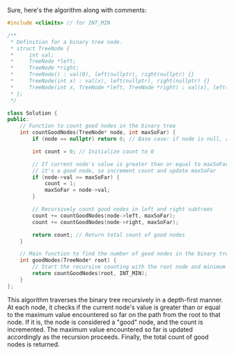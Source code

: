 Sure, here's the algorithm along with comments:

```cpp
#include <climits> // for INT_MIN

/**
 * Definition for a binary tree node.
 * struct TreeNode {
 *     int val;
 *     TreeNode *left;
 *     TreeNode *right;
 *     TreeNode() : val(0), left(nullptr), right(nullptr) {}
 *     TreeNode(int x) : val(x), left(nullptr), right(nullptr) {}
 *     TreeNode(int x, TreeNode *left, TreeNode *right) : val(x), left(left), right(right) {}
 * };
 */

class Solution {
public:
    // Function to count good nodes in the binary tree
    int countGoodNodes(TreeNode* node, int maxSoFar) {
        if (node == nullptr) return 0; // Base case: if node is null, return 0

        int count = 0; // Initialize count to 0

        // If current node's value is greater than or equal to maxSoFar,
        // it's a good node, so increment count and update maxSoFar
        if (node->val >= maxSoFar) {
            count = 1;
            maxSoFar = node->val;
        }

        // Recursively count good nodes in left and right subtrees
        count += countGoodNodes(node->left, maxSoFar);
        count += countGoodNodes(node->right, maxSoFar);

        return count; // Return total count of good nodes
    }

    // Main function to find the number of good nodes in the binary tree
    int goodNodes(TreeNode* root) {
        // Start the recursive counting with the root node and minimum value
        return countGoodNodes(root, INT_MIN);
    }
};
```

This algorithm traverses the binary tree recursively in a depth-first manner. At each node, it checks if the current node's value is greater than or equal to the maximum value encountered so far on the path from the root to that node. If it is, the node is considered a "good" node, and the count is incremented. The maximum value encountered so far is updated accordingly as the recursion proceeds. Finally, the total count of good nodes is returned.